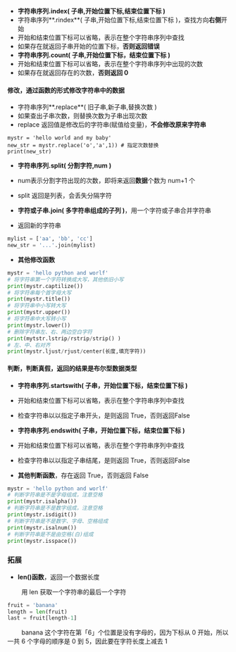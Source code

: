 




* **字符串序列.index( 子串,开始位置下标,结束位置下标 )**
* 字符串序列**.rindex**( 子串,开始位置下标,结束位置下标 )，查找方向**右侧**开始
* 开始和结束位置下标可以省略，表示在整个字符串序列中查找
* 如果存在就返回子串开始的位置下标，**否则返回错误**
* **字符串序列.count( 子串,开始位置下标，结束位置下标 )**
* 开始和结束位置下标可以省略，表示在整个字符串序列中出现的次数
* 如果存在就返回存在的次数，**否则返回 0**


#### 修改，通过函数的形式修改字符串中的数据

* 字符串序列**.replace**( 旧子串,新子串,替换次数 )
* 如果查出子串次数，则替换次数为子串出现次数
* replace 返回值是修改后的字符串(赋值给变量)，**不会修改原来字符串**

```
mystr = 'hello world and my baby'
new_str = mystr.replace('o','a',1)) # 指定次数替换
print(new_str)
```

* **字符串序列.split( 分割字符,num )**
* num表示分割字符出现的次数，即将来返回**数据**个数为 num+1 个
* split 返回是列表，会丢失分隔字符


* **字符或子串.join( 多字符串组成的子列 )**，用一个字符或子串合并字符串
* 返回新的字符串


```python
mylist = ['aa', 'bb', 'cc']
new_str = '...'.join(mylist)

```

* **其他修改函数**


```python
mystr = 'hello python and worlf'
# 将字符串第一个字符转换成大写，其他依旧小写
print(mystr.captilize())
# 将字符串每个首字母大写
print(mystr.title())
# 将字符串中小写转大写
print(mystr.upper())
# 将字符串中大写转小写
print(mystr.lower())
# 删除字符串左、右、两边空白字符
print(mytstr.lstrip/rstrip/strip() )
# 左、中、右对齐
print(mystr.ljust/rjust/center(长度,填充字符))
```

#### 判断，判断真假，返回的结果是布尔型数据类型

* **字符串序列.startswith( 子串，开始位置下标，结束位置下标 )**
* 开始和结束位置下标可以省略，表示在整个字符串序列中查找
* 检查字符串以以指定子串开头，是则返回 True，否则返回False

* **字符串序列.endswith( 子串，开始位置下标，结束位置下标 )**
* 开始和结束位置下标可以省略，表示在整个字符串序列中查找
* 检查字符串以以指定子串结尾，是则返回 True，否则返回False


* **其他判断函数**，存在返回 True，否则返回 False


```python
mystr = 'hello python and worlf'
# 判断字符串是不是字母组成，注意空格
print(mystr.isalpha())
# 判断字符串是不是数字组成，注意空格
print(mystr.isdigit())
# 判断字符串是不是数字、字母、空格组成
print(mystr.isalnum())
# 判断字符串是不是由空格(白)组成
print(mystr.isspace())
```


### 拓展
* **len()函数**，返回一个数据长度

&emsp;&emsp; 用 len 获取一个字符串的最后一个字符
```python
fruit = 'banana'
length = len(fruit)
last = fruit[length-1]

```
&emsp;&emsp; banana 这个字符在第「6」个位置是没有字母的，因为下标从 0 开始，所以一共 6 个字母的顺序是 0 到 5，因此要在字符长度上减去 1







